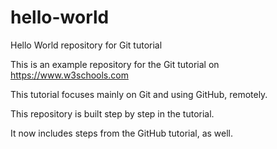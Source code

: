 # hello-world

Hello World repository for Git tutorial

This is an example repository for the Git tutorial on https://www.w3schools.com

This tutorial focuses mainly on Git and using GitHub, remotely.

This repository is built step by step in the tutorial.

It now includes steps from the GitHub tutorial, as well.
